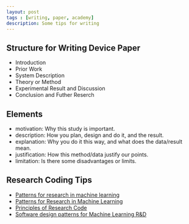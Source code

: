 ```yaml
---
layout: post
tags : [writing, paper, academy]
description: Some tips for writing
---
```


## Structure for Writing Device Paper
+ Introduction
+ Prior Work
+ System Description
+ Theory or Method
+ Experimental Result and Discussion
+ Conclusion and Futher Reserch

## Elements
+ motivation: Why this study is important.
+ description: How you plan, design and do it, and the result.
+ explanation: Why you do it this way, and what does the data/result mean.
+ justification: How this method/data justify our points.
+ limitation: Is there some disadvantages or limits.

## Research Coding Tips

+ [Patterns for research in machine learning](http://hunch.net/?p=2562)    
+ [Patterns for Research in Machine Learning](http://arkitus.com/PRML/)    
+ [Principles of Research Code](http://www.theexclusive.org/2012/08/principles-of-research-code.html)    
+ [Software design patterns for Machine Learning R&D](http://news.ycombinator.com/item?id=4384317)    

